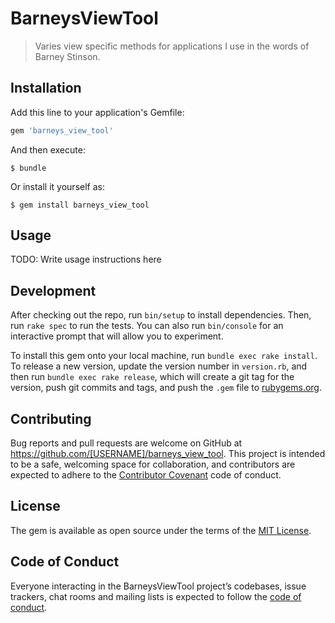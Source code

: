 # BarneysViewTool

> Varies view specific methods for applications I use in the words of Barney Stinson.

## Installation

Add this line to your application's Gemfile:

```ruby
gem 'barneys_view_tool'
```

And then execute:

    $ bundle

Or install it yourself as:

    $ gem install barneys_view_tool

## Usage

TODO: Write usage instructions here

## Development

After checking out the repo, run `bin/setup` to install dependencies. Then, run `rake spec` to run the tests. You can also run `bin/console` for an interactive prompt that will allow you to experiment.

To install this gem onto your local machine, run `bundle exec rake install`. To release a new version, update the version number in `version.rb`, and then run `bundle exec rake release`, which will create a git tag for the version, push git commits and tags, and push the `.gem` file to [rubygems.org](https://rubygems.org).

## Contributing

Bug reports and pull requests are welcome on GitHub at https://github.com/[USERNAME]/barneys_view_tool. This project is intended to be a safe, welcoming space for collaboration, and contributors are expected to adhere to the [Contributor Covenant](http://contributor-covenant.org) code of conduct.

## License

The gem is available as open source under the terms of the [MIT License](https://opensource.org/licenses/MIT).

## Code of Conduct

Everyone interacting in the BarneysViewTool project’s codebases, issue trackers, chat rooms and mailing lists is expected to follow the [code of conduct](https://github.com/[USERNAME]/barneys_view_tool/blob/master/CODE_OF_CONDUCT.md).
